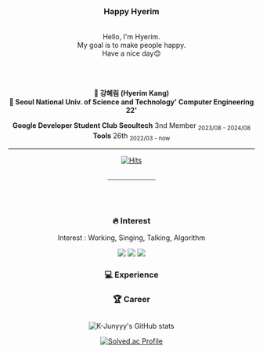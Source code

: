 
<div align = "center">

<br/>
<h3>Happy Hyerim</h3><br/>
Hello, I'm Hyerim.<br/>
My goal is to make people happy. <br/>
Have a nice day😊

<br/><br/>

**🎀 강혜림 (Hyerim Kang)**  
**🏫 Seoul National Univ. of Science and Technology' Computer Engineering 22'**  
   

**Google Developer Student Club Seoultech** 3nd Member <sub>2023/08 - 2024/08</sub>  
**Tools** 26th <sub>2022/03 - now</sub>
   <br />
***


[![Hits](https://hits.seeyoufarm.com/api/count/incr/badge.svg?url=https%3A%2F%2Fgithub.com%2Fchajuhui123&count_bg=%23FFD5D5&title_bg=%23FF7575&icon=&icon_color=%23E7E7E7&title=VISIT&edge_flat=false)](https://hits.seeyoufarm.com)
<!-- [![Gmail Badge](https://img.shields.io/badge/Gmail-d14836?style=flat-square&logo=Gmail&logoColor=white&link=mailto:hyerim6187@naver.com)](mailto:jjuhee0913@gmail.com) -->
<!-- [![Blog Badge](http://img.shields.io/badge/-Blog-green?style=flat-square&logo=Naver&link=https://blog.naver.com/hyerim6187)](https://blog.naver.com/hyerim6187) -->
 
  
﹏﹏﹏﹏﹏﹏﹏

<br/><br/>
  
### 🔥 Interest 
Interest : Working, Singing, Talking, Algorithm
  
<img src="https://img.shields.io/badge/C-00599C?style=flat-square&logo=C&logoColor=white"/>
<img src="https://img.shields.io/badge/JavaScript-F7DF1E?style=flat-square&logo=JavaScript&logoColor=white"/>
<img src="https://img.shields.io/badge/C++-00599C?style=flat-square&logo=C++&logoColor=white"/>

### 💻 Experience


### 🏆 Career

<img sre="https://img.shields.io/badge/-intstargram-yellowgreen"/>
  
  
![K-Junyyy's GitHub stats](https://github-readme-stats.vercel.app/api?username=K-Junyyy&show_icons=true&theme=highcontrast)
  
  
  [![Solved.ac Profile](http://mazassumnida.wtf/api/generate_badge?boj=hyerim6187)](https://solved.ac/hyerim6187)
